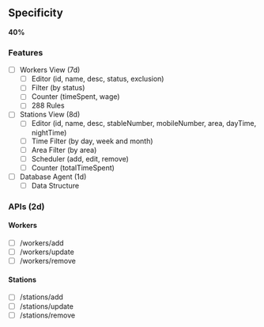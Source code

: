 ## Specificity
**40%**

### Features
- [ ] Workers View (7d)
  - [ ] Editor (id, name, desc, status, exclusion)
  - [ ] Filter (by status)
  - [ ] Counter (timeSpent, wage)
  - [ ] 288 Rules
- [ ] Stations View (8d)
  - [ ] Editor (id, name, desc, stableNumber, mobileNumber, area, dayTime, nightTime)
  - [ ] Time Filter (by day, week and month)
  - [ ] Area Filter (by area)
  - [ ] Scheduler (add, edit, remove)
  - [ ] Counter (totalTimeSpent)
- [ ] Database Agent (1d)
  - [ ] Data Structure

### APIs (2d)
#### Workers
- [ ] /workers/add
- [ ] /workers/update
- [ ] /workers/remove
#### Stations
- [ ] /stations/add
- [ ] /stations/update
- [ ] /stations/remove
